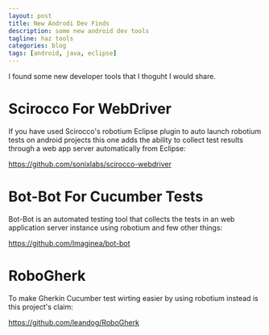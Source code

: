 ```yaml
---
layout: post
title: New Androdi Dev Finds
description: some new android dev tools
tagline: haz tools
categories: blog
tags: [android, java, eclipse]
---
```


I found some new developer tools that I thoguht I would share.

# Scirocco For WebDriver

If you have used Scirocco's robotium Eclipse plugin to auto launch robotium tests on 
android projects this one adds the ability to collect test results through a web app server 
automatically from Eclipse:

<a href="https://github.com/sonixlabs/scirocco-webdriver">https://github.com/sonixlabs/scirocco-webdriver</a>

# Bot-Bot For Cucumber Tests

Bot-Bot is an automated testing tool that collects the tests in an web application server instance using
robotium and few other things:

<a href="https://github.com/Imaginea/bot-bot">https://github.com/Imaginea/bot-bot</a>

# RoboGherk

To make Gherkin Cucumber test wirting easier  by using robotium instead is this project's claim:

<a href="https://github.com/leandog/RoboGherk">https://github.com/leandog/RoboGherk</a>



